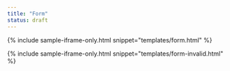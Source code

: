 ```yaml
---
title: "Form"
status: draft
---
```


{% include sample-iframe-only.html snippet="templates/form.html" %}

{% include sample-iframe-only.html snippet="templates/form-invalid.html" %}
